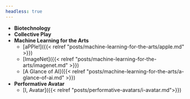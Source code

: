 ```yaml
---
headless: true
---
```


- **Biotechnology**
- **Collective Play**
- **Machine Learning for the Arts**
  - [aPPle!]({{< relref "posts/machine-learning-for-the-arts/apple.md" >}})
  - [ImageNet]({{< relref "posts/machine-learning-for-the-arts/imagenet.md" >}})
  - [A Glance of AI]({{< relref "posts/machine-learning-for-the-arts/a-glance-of-ai.md" >}})
- **Performative Avatar**
  - [I, Avatar]({{< relref "posts/performative-avatars/i-avatar.md">}})
